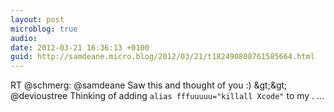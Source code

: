 ```yaml
---
layout: post
microblog: true
audio: 
date: 2012-03-21 16:36:13 +0100
guid: http://samdeane.micro.blog/2012/03/21/t182490808761585664.html
---
```

RT @schmerg: @samdeane  Saw this and thought of you :) &amp;gt;&amp;gt; @devioustree Thinking of adding `alias fffuuuuu="killall Xcode"` to my . ...
